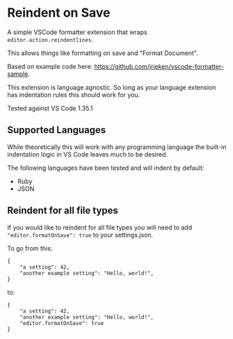 # Reindent on Save #

A simple VSCode formatter extension that wraps `editor.action.reindentlines`.

This allows things like formatting on save and "Format Document".

Based on example code here: https://github.com/jrieken/vscode-formatter-sample.

This extension is language agnostic.  So long as your language extension has indentation rules this should work for you.

Tested against VS Code 1.35.1

## Supported Languages ##

While theoretically this will work with any programming language the built-in indentation logic in VS Code leaves much to be desired.

The following languages have been tested and will indent by default:
* Ruby
* JSON

## Reindent for all file types ##

If you would like to reindent for all file types you will need to add `"editor.formatOnSave": true` to your settings.json.

To go from this:
```
{
    "a setting": 42,
    "another example setting": "Hello, world!",
}
```

to:
```
{
    "a setting": 42,
    "another example setting": "Hello, world!",
    "editor.formatOnSave": true
}
```
